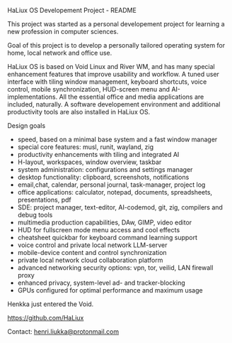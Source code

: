 HaLiux OS Developement Project - README

This project was started as a personal developement project for learning a new profession in computer sciences.

Goal of this project is to develop a personally tailored operating system for home, local network and office use.

HaLiux OS is based on Void Linux and River WM, and has many special enhancement features that improve usability and workflow. A tuned user interface with tiling window management, keyboard shortcuts, voice control, mobile synchronization, HUD-screen menu and AI-implementations. All the essential office and media applications are included, naturally. A software developement environment and additional productivity tools are also installed in HaLiux OS.

Design goals
- speed, based on a minimal base system and a fast window manager
- special core features: musl, runit, wayland, zig
- productivity enhancements with tiling and integrated AI
- H-layout, workspaces, window overview, taskbar
- system administration: configurations and settings manager
- desktop functionality: clipboard, screenshots, notifications
- email,chat, calendar, personal journal, task-manager, project log
- office applications: calculator, notepad, documents, spreadsheets, presentations, pdf
- SDE: project manager, text-editor, AI-codemod, git, zig, compilers and debug tools
- multimedia production capabilities, DAw, GIMP, video editor
- HUD for fullscreen mode menu access and cool effects
- cheatsheet quickbar for keyboard command learning support
- voice control and private local network LLM-server
- mobile-device content and control synchronization
- private local network cloud collaboration platform
- advanced networking security options: vpn, tor, veilid, LAN firewall proxy
- enhanced privacy, system-level ad- and tracker-blocking
- GPUs configured for optimal performance and maximum usage

Henkka just entered the Void.

https://github.com/HaLiux

Contact:
henri.liukka@protonmail.com

